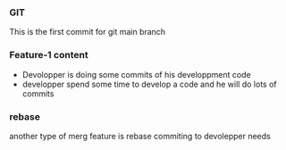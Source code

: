 ### GIT

This is the first commit for git main branch

### Feature-1 content

* Devolopper is doing some commits of his developpment code
* developper spend some time to develop a code and he will do lots of commits

### rebase

another type of merg feature is rebase
commiting to devolepper needs
